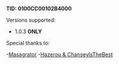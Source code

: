 **TID: 0100CC00102B4000**

Versions supported:

- 1.0.3 **ONLY**

Special thanks to:

-[Masagrator](https://github.com/masagrator/)
-[Hazerou & ChanseyIsTheBest](https://github.com/ChanseyIsTheBest/NX-60FPS-RES-GFX-Cheats/blob/main/GAMES.md)